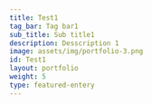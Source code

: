 ```yaml
---
title: Test1
tag_bar: Tag bar1
sub_title: Sub title1
description: Desscription 1
image: assets/img/portfolio-3.png
id: Test1
layout: portfolio
weight: 5
type: featured-entery
---
```

